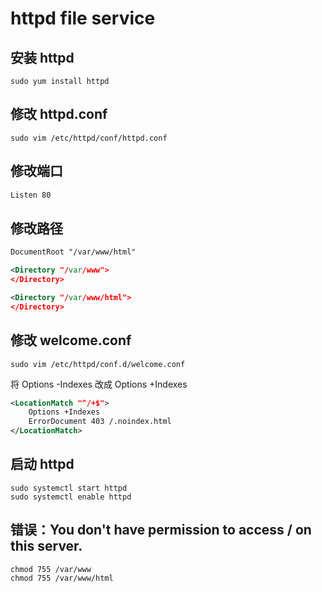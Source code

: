 # httpd file service

## 安装 httpd

```shell
sudo yum install httpd
```

## 修改 httpd.conf

```shell
sudo vim /etc/httpd/conf/httpd.conf
```

## 修改端口

```xml
Listen 80
```

## 修改路径

```xml
DocumentRoot "/var/www/html"
```

```xml
<Directory "/var/www">
</Directory>
```

```xml
<Directory "/var/www/html">
</Directory>
```

## 修改 welcome.conf

```shell
sudo vim /etc/httpd/conf.d/welcome.conf
```

将 Options -Indexes 改成 Options +Indexes

```xml
<LocationMatch "^/+$">
    Options +Indexes
    ErrorDocument 403 /.noindex.html
</LocationMatch>
```

## 启动 httpd

```shell
sudo systemctl start httpd
sudo systemctl enable httpd
```

## 错误：You don't have permission to access / on this server.

```
chmod 755 /var/www
chmod 755 /var/www/html
```